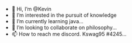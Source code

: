 - 👋 Hi, I’m @Kevin
- 👀 I’m interested in the pursuit of knowledge
- 🌱 I’m currently learning java...
- 💞️ I’m looking to collaborate on philosophy...
- 📫 How to reach me discord. Kswag95 #4245...

<!---
Kswag95/Kswag95 is a ✨ special ✨ repository because its `README.md` (this file) appears on your GitHub profile.
You can click the Preview link to take a look at your changes.
--->
